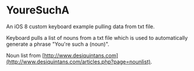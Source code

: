 YoureSuchA
==========

An iOS 8 custom keyboard example pulling data from txt file.

Keyboard pulls a list of nouns from a txt file which is used to automatically generate a phrase "You're such a (noun)". 

Noun list from [http://www.desiquintans.com](http://www.desiquintans.com/articles.php?page=nounlist).
